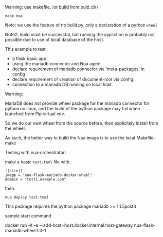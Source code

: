 Warning: use makefile, (or  build from buld_dir)

```
make nua
```

Note: we use the feature of no build.py, only a declaration of a python `wheel`

Note2: build must be successful, but running the appliction is probably not possible
due to use of local database of the host.

This example to test
- a flask basic app
- using the mariadb connector and Nua agent
- declare requirement of mariadb connector vie 'meta-packages' in config
- declare requirement of creation of document-root via config
- connection to a mariadb DB running on local host

Warning:

MariaDB does not provide wheel package for the mariadb connector for python on linux,
and the build of the python package may fail when launched from Pip virtual env.

So we do our own wheel from the source before, then explicitely install from the wheel.

As such, the better way to build the Nua image is to use the local Makefile:
    make


Testing with nua-orchestrator:

make a basic `test.toml` file with:

    [[site]]
    image = "nua-flask-mariadb-docker-wheel"
    domain = "test1.example.com"

then:

    nua deploy test.toml


This package requires the python package mariadb >= 1.1.5post3

sample start command

docker run -it -e --add-host=host.docker.internal:host-gateway nua-flask-mariadb-wheel:1.0-1
